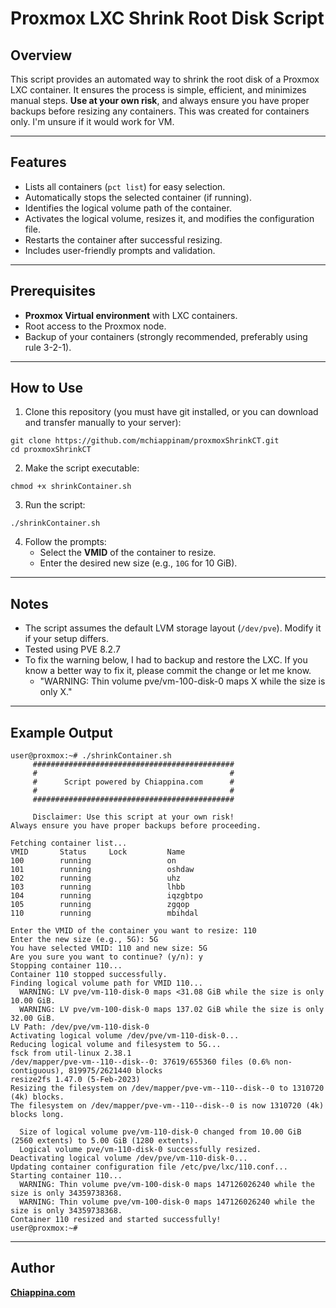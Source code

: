# Proxmox LXC Shrink Root Disk Script

## Overview
This script provides an automated way to shrink the root disk of a Proxmox LXC container. It ensures the process is simple, efficient, and minimizes manual steps. **Use at your own risk**, and always ensure you have proper backups before resizing any containers.
This was created for containers only. I'm unsure if it would work for VM.

---

## Features
- Lists all containers (`pct list`) for easy selection.
- Automatically stops the selected container (if running).
- Identifies the logical volume path of the container.
- Activates the logical volume, resizes it, and modifies the configuration file.
- Restarts the container after successful resizing.
- Includes user-friendly prompts and validation.

---

## Prerequisites
- **Proxmox Virtual environment** with LXC containers.
- Root access to the Proxmox node.
- Backup of your containers (strongly recommended, preferably using rule 3-2-1).

---

## How to Use
1. Clone this repository (you must have git installed, or you can download and transfer manually to your server):
```
git clone https://github.com/mchiappinam/proxmoxShrinkCT.git
cd proxmoxShrinkCT
```

2. Make the script executable:
```
chmod +x shrinkContainer.sh
```

3. Run the script:
```
./shrinkContainer.sh
```

4. Follow the prompts:
   - Select the **VMID** of the container to resize.
   - Enter the desired new size (e.g., `10G` for 10 GiB).

---

## Notes
- The script assumes the default LVM storage layout (`/dev/pve`). Modify it if your setup differs.
- Tested using PVE 8.2.7
- To fix the warning below, I had to backup and restore the LXC. If you know a better way to fix it, please commit the change or let me know.
	- "WARNING: Thin volume pve/vm-100-disk-0 maps X while the size is only X."

---

## Example Output
```
user@proxmox:~# ./shrinkContainer.sh
     #############################################
     #                                           #
     #      Script powered by Chiappina.com      #
     #                                           #
     #############################################

     Disclaimer: Use this script at your own risk!     
Always ensure you have proper backups before proceeding.

Fetching container list...
VMID       Status     Lock         Name                
100        running                 on                  
101        running                 oshdaw              
102        running                 uhz                 
103        running                 lhbb                
104        running                 iqzgbtpo            
105        running                 zgqop               
110        running                 mbihdal             

Enter the VMID of the container you want to resize: 110
Enter the new size (e.g., 5G): 5G
You have selected VMID: 110 and new size: 5G
Are you sure you want to continue? (y/n): y
Stopping container 110...
Container 110 stopped successfully.
Finding logical volume path for VMID 110...
  WARNING: LV pve/vm-110-disk-0 maps <31.08 GiB while the size is only 10.00 GiB.
  WARNING: LV pve/vm-100-disk-0 maps 137.02 GiB while the size is only 32.00 GiB.
LV Path: /dev/pve/vm-110-disk-0
Activating logical volume /dev/pve/vm-110-disk-0...
Reducing logical volume and filesystem to 5G...
fsck from util-linux 2.38.1
/dev/mapper/pve-vm--110--disk--0: 37619/655360 files (0.6% non-contiguous), 819975/2621440 blocks
resize2fs 1.47.0 (5-Feb-2023)
Resizing the filesystem on /dev/mapper/pve-vm--110--disk--0 to 1310720 (4k) blocks.
The filesystem on /dev/mapper/pve-vm--110--disk--0 is now 1310720 (4k) blocks long.

  Size of logical volume pve/vm-110-disk-0 changed from 10.00 GiB (2560 extents) to 5.00 GiB (1280 extents).
  Logical volume pve/vm-110-disk-0 successfully resized.
Deactivating logical volume /dev/pve/vm-110-disk-0...
Updating container configuration file /etc/pve/lxc/110.conf...
Starting container 110...
  WARNING: Thin volume pve/vm-100-disk-0 maps 147126026240 while the size is only 34359738368.
  WARNING: Thin volume pve/vm-100-disk-0 maps 147126026240 while the size is only 34359738368.
Container 110 resized and started successfully!
user@proxmox:~# 
```

---

## Author
**[Chiappina.com](https://Chiappina.com)**
